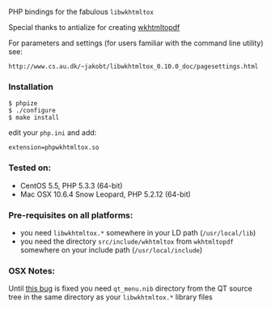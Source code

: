 PHP bindings for the fabulous `libwkhtmltox`

Special thanks to antialize for creating [wkhtmltopdf](http://github.com/antialize/wkhtmltopdf)

For parameters and settings (for users familiar with the command line utility) see:

    http://www.cs.au.dk/~jakobt/libwkhtmltox_0.10.0_doc/pagesettings.html

### Installation

    $ phpize
    $ ./configure
    $ make install

edit your `php.ini` and add:

    extension=phpwkhtmltox.so

### Tested on:

 * CentOS 5.5, PHP 5.3.3 (64-bit)
 * Mac OSX 10.6.4 Snow Leopard, PHP 5.2.12 (64-bit)

### Pre-requisites on all platforms:

 * you need `libwkhtmltox.*` somewhere in your LD path (`/usr/local/lib`)
 * you need the directory `src/include/wkhtmltox` from `wkhtmltopdf` somewhere on your include path (`/usr/local/include`)

### OSX Notes:
Until [this bug](http://bugreports.qt.nokia.com/browse/QTBUG-5952) is fixed you need `qt_menu.nib` directory from the QT source tree in the same directory as your `libwkhtmltox.*` library files
